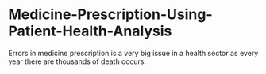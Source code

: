 # Medicine-Prescription-Using-Patient-Health-Analysis
 Errors in medicine prescription is a very big issue in a health sector as every year there are thousands of death occurs.
